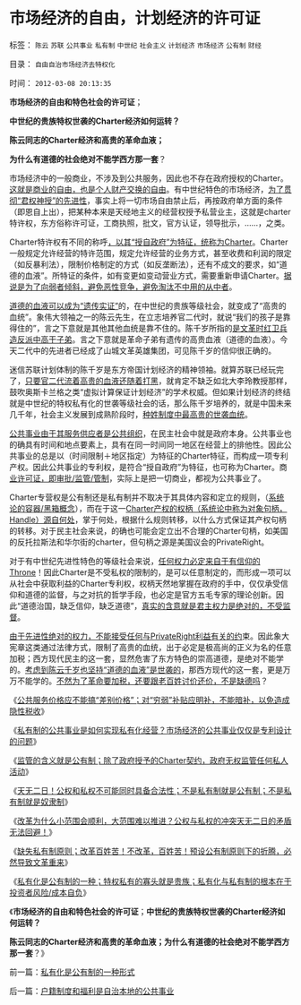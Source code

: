 # 市场经济的自由，计划经济的许可证

标签： `陈云` `苏联` `公共事业` `私有制` `中世纪` `社会主义` `计划经济` `市场经济` `公有制` `财经` 

目录： `自由自治市场经济去特权化`

时间： `2012-03-08 20:13:35`

**市场经济的自由和特色社会的许可证**；

**中世纪的贵族特权世袭的Charter经济如何运转？**

**陈云同志的Charter经济和高贵的革命血液；**

**为什么有道德的社会绝对不能学西方那一套**？

市场经济中的一般商业，不涉及到公共服务，因此也不存在政府授权的Charter。[这就是商业的自由，也是个人财产交换的自由](../../../2012/3/1/民主的法学常识和私有制和自由.md)。有中世纪特色的市场经济，[为了贯彻“君权神授”的先进性](../../../2012/3/3/私有制淘汰剥削关系，公有制淘汰弱势群体.md)，事实上将一切市场自由禁止后，再按政府单方面的条件（即恩自上出），把某种本来是天经地主义的经营权授予私营业主，这就是charter特许权，东方俗称许可证，工商执照，批文，官方认证，领导批示，……，之类。

Charter特许权有不同的称呼[，以其“授自政府”为特征，统称为Charter](../../../2012/3/5/政府PublicRight只允许授自公民PrivateRight.md)。Charter一般规定允许经营的特许范围，规定允许经营的业务方式，甚至收费和利润的限定（如反暴利法），限制价格制定的方式（如反垄断法），还有不成文的要求，如“道德的血液”。所特证的条件，如有变更如变动营业方式，需要重新申请Charter。[据说是为了向弱者倾斜，避免恶性竞争，避免淘汰不中用的从中者](../../../2009/2/7/进化论：市场机制确保淘汰竞争性弱者.md)。

[道德的血液可以成为“遗传实证”](../../../2012/3/2/中世纪君权天赋的积极意义.md)的，在中世纪的贵族等级社会，就变成了“高贵的血统”。象伟大领袖之一的陈云先生，在立志培养官二代时，就说“我们的孩子是靠得住的”，言之下意就是其他其他血统是靠不住的。陈千岁所指的[是文革时红卫兵造反派中高干子弟](../../../2009/8/6/廉价愤青红卫兵供应过剩的危机.md)。言之下意就是革命子弟有遗传的高贵血液（道德的血液）。今天二代中的先进者已经成了山城文革英雄集团，可见陈千岁的信仰很正确的。

迷信苏联计划体制的陈千岁是东方帝国计划经济的精神领袖。就算苏联已经玩完了，[只要官二代流着高贵的血液还随着打黑](../../../2012/2/28/为什么私有制至关重要？官二代的极端价值观是如何形成的？.md)，就肯定不缺乏如北大李玲教授那样，鼓吹奥斯卡兰格之类“虚拟计算保证计划经济”的学术权威。但如果计划经济的终结就是中世纪的特权私有化的世袭等级社会的话，那么陈千岁培养的，就是中国未来几千年，社会主义发展到成熟阶段时，[种姓制度中最高贵的世袭血统](../../../2012/1/18/印度贪图土地税“被套”；种姓传统是最成熟的Charter社会.md)。

[公共事业由于其服务供应者是公共组织](../../../2012/3/6/公共服务“差别定价”将导致巨大而低效的隐性税收.md)，在民主社会中就是政府本身。公共事业也的确具有时间和地点要素上，具有在同一时间同一地区在经营上的排他性。因此公共事业的总是以（时间限制＋地区指定）为特征的Charter特征，而构成一项专利产权。因此公共事业的专利权，是符合“授自政府”为特征，也可称为Charter。商[业许可证，即审批/监管/管制](../../../2012/2/15/证监会只需做好三年小事，谈忽悠创新“重监管，轻审批”.md)，实际上是把一切商业，都视为公共事业了。

Charter专营权是公有制还是私有制并不取决于其具体内容和定立的规则，（[系统论的容器/黑箱概念](../../../2009/5/4/使用Aorasms的角色分析社会经济流程.md)），而在于这一[Charter产权的权柄（系统论中称为对象句柄，Handle）源自何处](../../../2012/3/3/马克斯.韦伯(MaxWebber)的基督教沙文主义.md)，掌于何处，根据什么规则转移，以什么方式保证其产权句柄的转移。对于民主社会来说，的确也可能会定立出不合理的Charter句柄，如美国的反托拉斯法和华尔街的charter，但句柄之源是美国议会的PrivateRight。

对于有中世纪先进性特色的等级社会来说，[任何权力必定来自于有信仰的Throne](../../../2012/3/5/国家威权，中央集权，长子继承权.md)！因此Charter是不受私权的限制的，是可以任意制定的，而形成一项可以从社会中获取利益的Charter专利权，权柄天然地掌握在政府的手中，仅仅承受信仰和道德的监督，与之对抗的哲学手段，也必定是官方五毛专家的理论创新。因此“道德治国，缺乏信仰，缺乏道德”，[真实的含意就是君主权力是绝对的，不受监督](../../../2012/3/2/中世纪君权天赋的积极意义.md)。

[由于先进性绝对的权力，不能接受任何与PrivateRight利益有关的约](../../../2012/3/1/民主进程与通往奴役之路，仅仅是微小的区别.md)束。因此象大宪章这类通过法律方式，限制了高贵的血统，出于必定是极高尚的正义为名的任意加税；西方现代民主的这一套，显然危害了东方特色的崇高道德，是绝对不能学的。[考虑到陈云千岁也坚持“道德的血液”是世袭的](../../../2012/2/28/为什么私有制至关重要？官二代的极端价值观是如何形成的？.md)，那西方现代的这一套，更是万万不能学的。[不然为了革命要加税，还要跟老百姓讨价还价，不是缺德吗](../../../2011/11/19/“人人平等”是私有制的专利.md)？

《[公共服务价格应不能搞“差别价格”；对“穷弱”补贴应明补，不能暗补，以免造成隐性税收](../../../2012/3/6/公共服务“差别定价”将导致巨大而低效的隐性税收.md)》

《[私有制的公共事业是如何实现私有化经营？市场经济的公共事业仅仅是专利设计的问题](../../../2012/3/7/私有制的公共事业是如何实现私有化经营？.md)》

《[监管的含义就是公有制；除了政府授予的Charter契约，政府无权监管任何私人活动](../../../2012/3/7/监管的含义就是公有制；监管本身就意味着国进民退.md)》

《[天无二日！公权和私权不可能同时具备合法性；不是私有制就是公有制；不是私有制就是奴隶制](../../../2012/3/7/天无二日！公权和私权不可能同时具备合法性；.md)》

《[改革为什么小范围会顺利，大范围难以推进？公权与私权的冲突天无二日的矛盾无法回避！](../../../2012/3/7/改革为什么小范围会顺利，大范围难以推进？.md)》

《[缺失私有制原则；改革百姓苦！不改革，百姓苦！预设公有制原则下的折腾，必然导致文革重来](../../../2012/3/8/缺失私有制原则，折腾总成黄宗羲定律.md)》

《[私有化是公有制的一种；特权私有的寡头就是贵族；私有化与私有制的根本在于投资者风险/成本自负](../../../2012/3/8/私有化是公有制的一种形式.md)》

《**市场经济的自由和特色社会的许可证**；**中世纪的贵族特权世袭的Charter经济如何运转？**

**陈云同志的Charter经济和高贵的革命血液；为什么有道德的社会绝对不能学西方那一套**？》



前一篇：[私有化是公有制的一种形式](../../../2012/3/8/私有化是公有制的一种形式.md)

后一篇：[户籍制度和福利是自治本地的公共事业](../../../2012/3/8/户籍制度和福利是自治本地的公共事业.md)